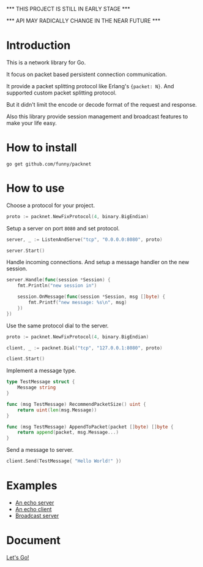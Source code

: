 *** THIS PROJECT IS STILL IN EARLY STAGE ***

*** API MAY RADICALLY CHANGE IN THE NEAR FUTURE ***


Introduction
============

This is a network library for Go.

It focus on packet based persistent connection communication.

It provide a packet splitting protocol like Erlang's `{packet: N}`. And supported custom packet splitting protocol.

But it didn't limit the encode or decode format of the request and response.

Also this library provide session management and broadcast features to make your life easy.

How to install
==============

```
go get github.com/funny/packnet
```

How to use
===========

Choose a protocol for your project.

```go
proto := packnet.NewFixProtocol(4, binary.BigEndian)
```

Setup a server on port `8080` and set protocol.

```go
server, _ := ListenAndServe("tcp", "0.0.0.0:8080", proto)

server.Start()
```

Handle incoming connections. And setup a message handler on the new session.

```go
server.Handle(func(session *Session) {
	fmt.Println("new session in")

	session.OnMessage(func(session *Session, msg []byte) {
		fmt.Printf("new message: %s\n", msg)
	})
})
```

Use the same protocol dial to the server.

```go
proto := packnet.NewFixProtocol(4, binary.BigEndian)

client, _ := packnet.Dial("tcp", "127.0.0.1:8080", proto)

client.Start()
```

Implement a message type.

```go
type TestMessage struct {
	Message string
}

func (msg TestMessage) RecommendPacketSize() uint {
	return uint(len(msg.Message))
}

func (msg TestMessage) AppendToPacket(packet []byte) []byte {
	return append(packet, msg.Message...)
}
```

Send a message to server.

```go
client.Send(TestMessage{ "Hello World!" })
```

Examples
========

* [An echo server](https://github.com/funny/packnet/tree/master/examples/echo_server/main.go)
* [An echo client](https://github.com/funny/packnet/tree/master/examples/echo_client/main.go)
* [Broadcast server](https://github.com/funny/packnet/tree/master/examples/broadcast/main.go)

Document
========

[Let's Go!](https://gowalker.org/github.com/funny/packnet)
